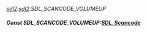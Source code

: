 _[sdl2](../../modules/sdl2/sdl2-module.md):[sdl2](../../modules/sdl2/sdl2-module.md).SDL\_SCANCODE\_VOLUMEUP_
##### Const SDL\_SCANCODE\_VOLUMEUP:[SDL_Scancode](../../modules/sdl2/sdl2-sdl_scancode.md)
